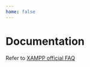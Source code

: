 ```yaml
---
home: false
---
```


# Documentation

Refer to [XAMPP official FAQ ](https://www.apachefriends.org/faq_windows.html)